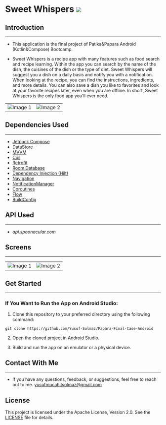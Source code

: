 # Sweet Whispers <img src="https://img.shields.io/badge/-Kotlin-7c6fe1?style=flat&logo=kotlin&logoColor=white">

## Introduction 
--------------------------------
* This application is the final project of Patika&Papara Android (Kotlin&Compose) Bootcamp.

* Sweet Whispers is a recipe app with many features such as food search and recipe learning. Within the app you can search by the name of the dish, the cuisines of the dish or the type of diet. Sweet Whispers will suggest you a dish on a daily basis and notify you with a notification. When looking at the recipe, you can find the instructions, ingredients, and more details. You can also save a dish you like to favorites and look at your favorite recipes later, even when you are offline. In short, Sweet Whispers is the only food app you'll ever need. 

<table>
  <tr>
    <td><img src="https://github.com/Yusuf-Solmaz/Papara-Final-Case-Android/assets/83172478/14b7d256-1232-4865-b32a-067f5054f236" alt="Image 1"></td>
    <td><img src="https://github.com/Yusuf-Solmaz/Papara-Final-Case-Android/assets/83172478/710b8020-088c-457d-8b63-6db22ac7aa9a" alt="Image 2"></td>
  </tr>
</table>

## Dependencies Used
--------------------------------
* [Jetpack Compose](https://developer.android.com/develop/ui/compose)
* [DataStore](https://developer.android.com/topic/libraries/architecture/datastore)
* [MVVM](https://developer.android.com/topic/libraries/architecture/viewmodel#implement)
* [Coil](https://github.com/coil-kt/coil#jetpack-compose)
* [Retrofit](https://square.github.io/retrofit/)
* [Room Database](https://developer.android.com/training/data-storage/room)
* [Dependency Injection (Hilt)](https://developer.android.com/training/dependency-injection/hilt-android)
* [Navigation](https://developer.android.com/develop/ui/compose/navigation)
* [NotificationManager](https://developer.android.com/reference/android/app/NotificationManager)
* [Coroutines](https://developer.android.com/kotlin/coroutines?hl=tr)
* [Flow](https://developer.android.com/kotlin/flow)
* [BuildConfig](https://developer.android.com/reference/androidx/media3/cast/BuildConfig)

## API Used
--------------------------------
* _api.spoonacular.com_

## Screens
--------------------------------

  <table>
  <tr>
    <td><img src="https://github.com/Yusuf-Solmaz/Papara-Final-Case-Android/assets/83172478/62a848af-ff71-47ea-8a86-2861495cc6c5" alt="Image 1"></td>
    <td><img src="https://github.com/Yusuf-Solmaz/Papara-Final-Case-Android/assets/83172478/d9e053a8-36d2-4ca8-b328-74533f6312c4" alt="Image 2"></td>
  </tr>
</table>

## Get Started
--------------------------------

 ### If You Want to Run the App on Android Studio:

1. Clone this repository to your preferred directory using the following command:

```
git clone https://github.com/Yusuf-Solmaz/Papara-Final-Case-Android
```
2. Open the cloned project in Android Studio.

3. Build and run the app on an emulator or a physical device.


## Contact With Me
--------------------------------

* If you have any questions, feedback, or suggestions, feel free to reach out to me.
yusufmucahitsolmaz@gmail.com

## License
This project is licensed under the Apache License, Version 2.0. See the [LICENSE](LICENSE) file for details.

